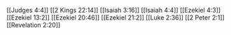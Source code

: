[[Judges 4:4]]
[[2 Kings 22:14]]
[[Isaiah 3:16]]
[[Isaiah 4:4]]
[[Ezekiel 4:3]]
[[Ezekiel 13:2]]
[[Ezekiel 20:46]]
[[Ezekiel 21:2]]
[[Luke 2:36]]
[[2 Peter 2:1]]
[[Revelation 2:20]]
